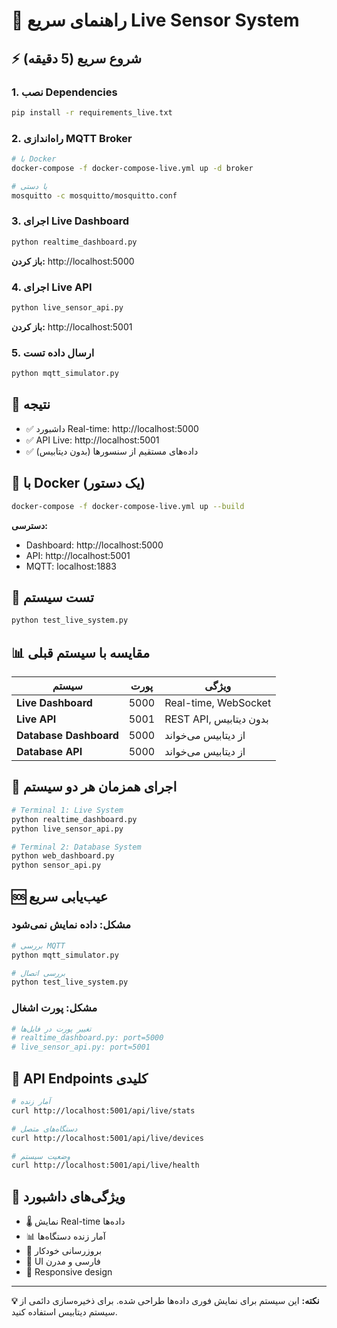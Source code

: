 # 🚀 راهنمای سریع Live Sensor System

## ⚡ شروع سریع (5 دقیقه)

### 1. نصب Dependencies
```bash
pip install -r requirements_live.txt
```

### 2. راه‌اندازی MQTT Broker
```bash
# با Docker
docker-compose -f docker-compose-live.yml up -d broker

# یا دستی
mosquitto -c mosquitto/mosquitto.conf
```

### 3. اجرای Live Dashboard
```bash
python realtime_dashboard.py
```
**باز کردن:** http://localhost:5000

### 4. اجرای Live API
```bash
python live_sensor_api.py
```
**باز کردن:** http://localhost:5001

### 5. ارسال داده تست
```bash
python mqtt_simulator.py
```

## 🎯 نتیجه

- ✅ داشبورد Real-time: http://localhost:5000
- ✅ API Live: http://localhost:5001
- ✅ داده‌های مستقیم از سنسورها (بدون دیتابیس)

## 🐳 با Docker (یک دستور)

```bash
docker-compose -f docker-compose-live.yml up --build
```

**دسترسی:**
- Dashboard: http://localhost:5000
- API: http://localhost:5001
- MQTT: localhost:1883

## 🧪 تست سیستم

```bash
python test_live_system.py
```

## 📊 مقایسه با سیستم قبلی

| سیستم | پورت | ویژگی |
|--------|------|--------|
| **Live Dashboard** | 5000 | Real-time, WebSocket |
| **Live API** | 5001 | REST API, بدون دیتابیس |
| **Database Dashboard** | 5000 | از دیتابیس می‌خواند |
| **Database API** | 5000 | از دیتابیس می‌خواند |

## 🔄 اجرای همزمان هر دو سیستم

```bash
# Terminal 1: Live System
python realtime_dashboard.py
python live_sensor_api.py

# Terminal 2: Database System  
python web_dashboard.py
python sensor_api.py
```

## 🆘 عیب‌یابی سریع

### مشکل: داده نمایش نمی‌شود
```bash
# بررسی MQTT
python mqtt_simulator.py

# بررسی اتصال
python test_live_system.py
```

### مشکل: پورت اشغال
```bash
# تغییر پورت در فایل‌ها
# realtime_dashboard.py: port=5000
# live_sensor_api.py: port=5001
```

## 📱 API Endpoints کلیدی

```bash
# آمار زنده
curl http://localhost:5001/api/live/stats

# دستگاه‌های متصل
curl http://localhost:5001/api/live/devices

# وضعیت سیستم
curl http://localhost:5001/api/live/health
```

## 🎨 ویژگی‌های داشبورد

- 🌡️ نمایش Real-time داده‌ها
- 📊 آمار زنده دستگاه‌ها
- 🔄 بروزرسانی خودکار
- 🎨 UI فارسی و مدرن
- 📱 Responsive design

---

**💡 نکته:** این سیستم برای نمایش فوری داده‌ها طراحی شده. برای ذخیره‌سازی دائمی از سیستم دیتابیس استفاده کنید.

